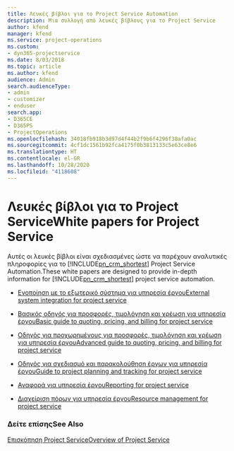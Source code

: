 ```yaml
---
title: Λευκές βίβλοι για το Project Service Automation
description: Μια συλλογή από λευκές βίβλους για το Project Service
author: kfend
manager: kfend
ms.service: project-operations
ms.custom:
- dyn365-projectservice
ms.date: 8/03/2018
ms.topic: article
ms.author: kfend
audience: Admin
search.audienceType:
- admin
- customizer
- enduser
search.app:
- D365CE
- D365PS
- ProjectOperations
ms.openlocfilehash: 34018fb918b3d97d4f44b2f9b6f4296f38afa0ac
ms.sourcegitcommit: 4cf1dc1561b92fca4175f0b3813133c5e63ce8e6
ms.translationtype: HT
ms.contentlocale: el-GR
ms.lasthandoff: 10/28/2020
ms.locfileid: "4118608"
---
```

# <a name="white-papers-for-project-service"></a><span data-ttu-id="dd24d-103">Λευκές βίβλοι για το Project Service</span><span class="sxs-lookup"><span data-stu-id="dd24d-103">White papers for Project Service</span></span>

<span data-ttu-id="dd24d-104">Αυτές οι λευκές βίβλοι είναι σχεδιασμένες ώστε να παρέχουν αναλυτικές πληροφορίες για το [!INCLUDE[pn_crm_shortest](../includes/pn-crm-shortest.md)] Project Service Automation.</span><span class="sxs-lookup"><span data-stu-id="dd24d-104">These white papers are designed to provide in-depth information for [!INCLUDE[pn_crm_shortest](../includes/pn-crm-shortest.md)] project service automation.</span></span>

-   [<span data-ttu-id="dd24d-105">Ενοποίηση με το εξωτερικό σύστημα για υπηρεσία έργου</span><span class="sxs-lookup"><span data-stu-id="dd24d-105">External system integration for project service</span></span>](https://go.microsoft.com/fwlink/?LinkId=825445)

-   [<span data-ttu-id="dd24d-106">Βασικός οδηγός για προσφορές, τιμολόγηση και χρέωση για υπηρεσία έργου</span><span class="sxs-lookup"><span data-stu-id="dd24d-106">Basic guide to quoting, pricing, and billing for project service</span></span>](https://go.microsoft.com/fwlink/?LinkId=825241)

-   [<span data-ttu-id="dd24d-107">Οδηγός για προχωρημένους για προσφορές, τιμολόγηση και χρέωση για υπηρεσία έργου</span><span class="sxs-lookup"><span data-stu-id="dd24d-107">Advanced guide to quoting, pricing, and billing for project service</span></span>](https://go.microsoft.com/fwlink/?LinkId=825242)

-   [<span data-ttu-id="dd24d-108">Οδηγός για σχεδιασμό και παρακολούθηση έργων για υπηρεσία έργου</span><span class="sxs-lookup"><span data-stu-id="dd24d-108">Guide to project planning and tracking for project service</span></span>](https://go.microsoft.com/fwlink/?LinkId=825243)

-   [<span data-ttu-id="dd24d-109">Αναφορά για υπηρεσία έργου</span><span class="sxs-lookup"><span data-stu-id="dd24d-109">Reporting for project service</span></span>](https://go.microsoft.com/fwlink/?LinkId=825446)

-   [<span data-ttu-id="dd24d-110">Διαχείριση πόρων για υπηρεσία έργου</span><span class="sxs-lookup"><span data-stu-id="dd24d-110">Resource management for project service</span></span>](https://go.microsoft.com/fwlink/?LinkId=825244)

### <a name="see-also"></a><span data-ttu-id="dd24d-111">Δείτε επίσης</span><span class="sxs-lookup"><span data-stu-id="dd24d-111">See Also</span></span>
 [<span data-ttu-id="dd24d-112">Επισκόπηση Project Service</span><span class="sxs-lookup"><span data-stu-id="dd24d-112">Overview of Project Service</span></span>](../psa/overview.md)
